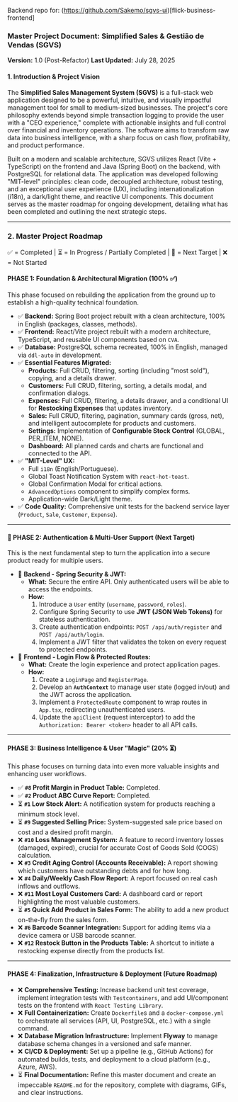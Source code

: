 Backend repo for: (https://github.com/Sakemo/sgvs-ui)[flick-business-frontend]

### **Master Project Document: Simplified Sales & Gestião de Vendas (SGVS)**

**Version:** 1.0 (Post-Refactor)
**Last Updated:** July 28, 2025

#### **1. Introduction & Project Vision**

The **Simplified Sales Management System (SGVS)** is a full-stack web application designed to be a powerful, intuitive, and visually impactful management tool for small to medium-sized businesses. The project's core philosophy extends beyond simple transaction logging to provide the user with a "CEO experience," complete with actionable insights and full control over financial and inventory operations. The software aims to transform raw data into business intelligence, with a sharp focus on cash flow, profitability, and product performance.

Built on a modern and scalable architecture, SGVS utilizes React (Vite + TypeScript) on the frontend and Java (Spring Boot) on the backend, with PostgreSQL for relational data. The application was developed following "MIT-level" principles: clean code, decoupled architecture, robust testing, and an exceptional user experience (UX), including internationalization (i18n), a dark/light theme, and reactive UI components. This document serves as the master roadmap for ongoing development, detailing what has been completed and outlining the next strategic steps.

---

### **2. Master Project Roadmap**

✅ = Completed | ⏳ = In Progress / Partially Completed | 🎯 = Next Target | ❌ = Not Started

#### **PHASE 1: Foundation & Architectural Migration (100% ✅)**

This phase focused on rebuilding the application from the ground up to establish a high-quality technical foundation.

*   ✅ **Backend:** Spring Boot project rebuilt with a clean architecture, 100% in English (packages, classes, methods).
*   ✅ **Frontend:** React/Vite project rebuilt with a modern architecture, TypeScript, and reusable UI components based on `CVA`.
*   ✅ **Database:** PostgreSQL schema recreated, 100% in English, managed via `ddl-auto` in development.
*   ✅ **Essential Features Migrated:**
    *   **Products:** Full CRUD, filtering, sorting (including "most sold"), copying, and a details drawer.
    *   **Customers:** Full CRUD, filtering, sorting, a details modal, and confirmation dialogs.
    *   **Expenses:** Full CRUD, filtering, a details drawer, and a conditional UI for **Restocking Expenses** that updates inventory.
    *   **Sales:** Full CRUD, filtering, pagination, summary cards (gross, net), and intelligent autocomplete for products and customers.
    *   **Settings:** Implementation of **Configurable Stock Control** (GLOBAL, PER_ITEM, NONE).
    *   **Dashboard:** All planned cards and charts are functional and connected to the API.
*   ✅ **"MIT-Level" UX:**
    *   Full `i18n` (English/Portuguese).
    *   Global Toast Notification System with `react-hot-toast`.
    *   Global Confirmation Modal for critical actions.
    *   `AdvancedOptions` component to simplify complex forms.
    *   Application-wide Dark/Light theme.
*   ✅ **Code Quality:** Comprehensive unit tests for the backend service layer (`Product`, `Sale`, `Customer`, `Expense`).

---

#### **🎯 PHASE 2: Authentication & Multi-User Support (Next Target)**

This is the next fundamental step to turn the application into a secure product ready for multiple users.

*   🎯 **Backend - Spring Security & JWT:**
    *   **What:** Secure the entire API. Only authenticated users will be able to access the endpoints.
    *   **How:**
        1.  Introduce a `User` entity (`username`, `password`, `roles`).
        2.  Configure Spring Security to use **JWT (JSON Web Tokens)** for stateless authentication.
        3.  Create authentication endpoints: `POST /api/auth/register` and `POST /api/auth/login`.
        4.  Implement a JWT filter that validates the token on every request to protected endpoints.
*   🎯 **Frontend - Login Flow & Protected Routes:**
    *   **What:** Create the login experience and protect application pages.
    *   **How:**
        1.  Create a `LoginPage` and `RegisterPage`.
        2.  Develop an **`AuthContext`** to manage user state (logged in/out) and the JWT across the application.
        3.  Implement a `ProtectedRoute` component to wrap routes in `App.tsx`, redirecting unauthenticated users.
        4.  Update the `apiClient` (request interceptor) to add the `Authorization: Bearer <token>` header to all API calls.

---

#### **PHASE 3: Business Intelligence & User "Magic" (20% ⏳)**

This phase focuses on turning data into even more valuable insights and enhancing user workflows.

*   ✅ **`#8` Profit Margin in Product Table:** Completed.
*   ✅ **`#2` Product ABC Curve Report:** Completed.
*   ⏳ **`#1` Low Stock Alert:** A notification system for products reaching a minimum stock level.
*   ⏳ **`#9` Suggested Selling Price:** System-suggested sale price based on cost and a desired profit margin.
*   ❌ **`#10` Loss Management System:** A feature to record inventory losses (damaged, expired), crucial for accurate Cost of Goods Sold (COGS) calculation.
*   ❌ **`#3` Credit Aging Control (Accounts Receivable):** A report showing which customers have outstanding debts and for how long.
*   ❌ **`#4` Daily/Weekly Cash Flow Report:** A report focused on real cash inflows and outflows.
*   ❌ **`#11` Most Loyal Customers Card:** A dashboard card or report highlighting the most valuable customers.
*   ⏳ **`#5` Quick Add Product in Sales Form:** The ability to add a new product on-the-fly from the sales form.
*   ❌ **`#6` Barcode Scanner Integration:** Support for adding items via a device camera or USB barcode scanner.
*   ❌ **`#12` Restock Button in the Products Table:** A shortcut to initiate a restocking expense directly from the products list.

---

#### **PHASE 4: Finalization, Infrastructure & Deployment (Future Roadmap)**

*   ❌ **Comprehensive Testing:** Increase backend unit test coverage, implement integration tests with `Testcontainers`, and add UI/component tests on the frontend with `React Testing Library`.
*   ❌ **Full Containerization:** Create `Dockerfile`s and a `docker-compose.yml` to orchestrate all services (API, UI, PostgreSQL, etc.) with a single command.
*   ❌ **Database Migration Infrastructure:** Implement **Flyway** to manage database schema changes in a versioned and safe manner.
*   ❌ **CI/CD & Deployment:** Set up a pipeline (e.g., GitHub Actions) for automated builds, tests, and deployment to a cloud platform (e.g., Azure, AWS).
*   ⏳ **Final Documentation:** Refine this master document and create an impeccable `README.md` for the repository, complete with diagrams, GIFs, and clear instructions.
